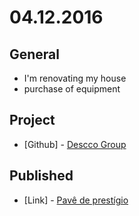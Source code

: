 # 04.12.2016

## General

- I'm renovating my house
 - purchase of equipment

## Project 

- \[Github\] - [Descco Group](https://github.com/headquarters-solutions/descco.github.io)

## Published

- \[Link\] - [Pavê de prestígio](http://saborinstintivo.com.br/articles/sobremesa/pave-de-prestigio/)
